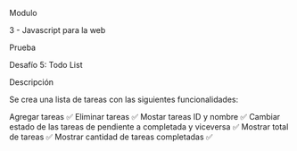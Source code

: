 Modulo

3 - Javascript para la web

Prueba

Desafío 5: Todo List

Descripción

Se crea una lista de tareas con las siguientes funcionalidades:

Agregar tareas ✅
Eliminar tareas ✅
Mostar tareas ID y nombre ✅
Cambiar estado de las tareas de pendiente a completada y viceversa ✅
Mostrar total de tareas ✅
Mostrar cantidad de tareas completadas ✅
